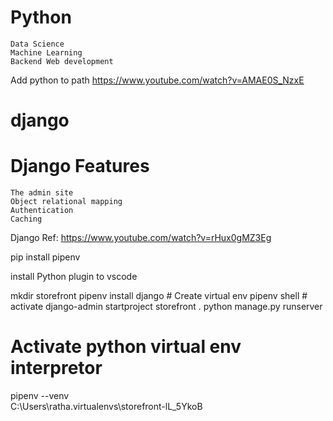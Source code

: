 # Python
    Data Science 
    Machine Learning 
    Backend Web development 

Add python to path
    https://www.youtube.com/watch?v=AMAE0S_NzxE

# django

# Django Features 
    The admin site 
    Object relational mapping 
    Authentication 
    Caching 

Django Ref:
    https://www.youtube.com/watch?v=rHux0gMZ3Eg

pip install pipenv 

install Python plugin to vscode 

mkdir storefront 
pipenv install django       # Create virtual env 
pipenv shell                # activate 
django-admin startproject storefront .
python manage.py runserver

# Activate python virtual env interpretor 
pipenv --venv   
    C:\Users\ratha\.virtualenvs\storefront-lL_5YkoB